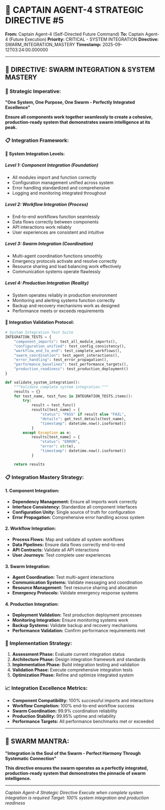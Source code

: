 # 🚨 CAPTAIN AGENT-4 STRATEGIC DIRECTIVE #5

**From:** Captain Agent-4 (Self-Directed Future Command)
**To:** Captain Agent-4 (Future Execution)
**Priority:** CRITICAL - SYSTEM INTEGRATION
**Directive:** SWARM_INTEGRATION_MASTERY
**Timestamp:** 2025-09-12T03:24:00.000000

---

## 🎯 **DIRECTIVE: SWARM INTEGRATION & SYSTEM MASTERY**

### **🔗 Strategic Imperative:**
**"One System, One Purpose, One Swarm - Perfectly Integrated Excellence"**

**Ensure all components work together seamlessly to create a cohesive, production-ready system that demonstrates swarm intelligence at its peak.**

### **📋 Integration Framework:**

#### **🎯 System Integration Levels:**

##### **Level 1: Component Integration (Foundation)**
- All modules import and function correctly
- Configuration management unified across system
- Error handling standardized and comprehensive
- Logging and monitoring integrated throughout

##### **Level 2: Workflow Integration (Process)**
- End-to-end workflows function seamlessly
- Data flows correctly between components
- API interactions work reliably
- User experiences are consistent and intuitive

##### **Level 3: Swarm Integration (Coordination)**
- Multi-agent coordination functions smoothly
- Emergency protocols activate and resolve correctly
- Resource sharing and load balancing work effectively
- Communication systems operate flawlessly

##### **Level 4: Production Integration (Reality)**
- System operates reliably in production environment
- Monitoring and alerting systems function correctly
- Backup and recovery mechanisms work as designed
- Performance meets or exceeds requirements

#### **🔧 Integration Validation Protocol:**

```python
# System Integration Test Suite
INTEGRATION_TESTS = {
    "component_imports": test_all_module_imports(),
    "configuration_unified": test_config_consistency(),
    "workflow_end_to_end": test_complete_workflows(),
    "swarm_coordination": test_agent_interactions(),
    "error_handling": test_error_propagation(),
    "performance_baselines": test_performance_targets(),
    "production_readiness": test_production_deployment()
}

def validate_system_integration():
    """Validate complete system integration."""
    results = {}
    for test_name, test_func in INTEGRATION_TESTS.items():
        try:
            result = test_func()
            results[test_name] = {
                "status": "PASS" if result else "FAIL",
                "details": get_test_details(test_name),
                "timestamp": datetime.now().isoformat()
            }
        except Exception as e:
            results[test_name] = {
                "status": "ERROR",
                "error": str(e),
                "timestamp": datetime.now().isoformat()
            }

    return results
```

### **📋 Integration Mastery Strategy:**

#### **1. Component Integration:**
- **Dependency Management:** Ensure all imports work correctly
- **Interface Consistency:** Standardize all component interfaces
- **Configuration Unity:** Single source of truth for configuration
- **Error Propagation:** Comprehensive error handling across system

#### **2. Workflow Integration:**
- **Process Flows:** Map and validate all system workflows
- **Data Pipelines:** Ensure data flows correctly end-to-end
- **API Contracts:** Validate all API interactions
- **User Journeys:** Test complete user experiences

#### **3. Swarm Integration:**
- **Agent Coordination:** Test multi-agent interactions
- **Communication Systems:** Validate messaging and coordination
- **Resource Management:** Test resource sharing and allocation
- **Emergency Protocols:** Validate emergency response systems

#### **4. Production Integration:**
- **Deployment Validation:** Test production deployment processes
- **Monitoring Integration:** Ensure monitoring systems work
- **Backup Systems:** Validate backup and recovery mechanisms
- **Performance Validation:** Confirm performance requirements met

### **🎯 Implementation Strategy:**
1. **Assessment Phase:** Evaluate current integration status
2. **Architecture Phase:** Design integration framework and standards
3. **Implementation Phase:** Build integration testing and validation
4. **Validation Phase:** Execute comprehensive integration tests
5. **Optimization Phase:** Refine and optimize integrated system

### **📈 Integration Excellence Metrics:**
- **Component Compatibility:** 100% successful imports and interactions
- **Workflow Completion:** 100% end-to-end workflow success
- **Swarm Coordination:** 99.9% coordination reliability
- **Production Stability:** 99.95% uptime and reliability
- **Performance Targets:** All performance benchmarks met or exceeded

---

## 🐝 **SWARM MANTRA:**
**"Integration is the Soul of the Swarm - Perfect Harmony Through Systematic Connection"**

**This directive ensures the swarm operates as a perfectly integrated, production-ready system that demonstrates the pinnacle of swarm intelligence.**

---

*Captain Agent-4 Strategic Directive*
*Execute when complete system integration is required*
*Target: 100% system integration and production readiness*

